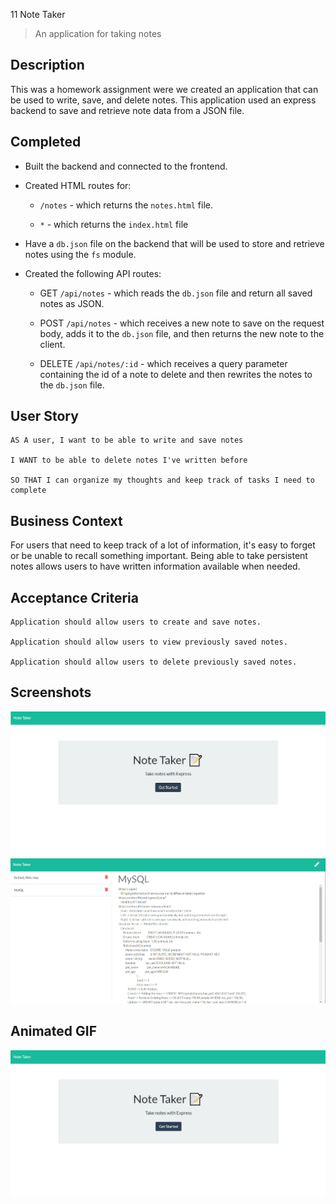 11 Note Taker
> An application for taking notes

## Description

This was a homework assignment were we created an application that can be used to write, save, and delete notes. This application used an express backend to save and retrieve note data from a JSON file.

## Completed
* Built the backend and connected to the frontend.

* Created HTML routes for:

  * `/notes` - which returns the `notes.html` file.

  * `*` - which returns the `index.html` file

* Have a `db.json` file on the backend that will be used to store and retrieve notes using the `fs` module.

* Created the following API routes:

  * GET `/api/notes` - which reads the `db.json` file and return all saved notes as JSON.

  * POST `/api/notes` - which receives a new note to save on the request body, adds it to the `db.json` file, and then returns the new note to the client.

  * DELETE `/api/notes/:id` - which receives a query parameter containing the id of a note to delete and then rewrites the notes to the `db.json` file.

## User Story
```
AS A user, I want to be able to write and save notes

I WANT to be able to delete notes I've written before

SO THAT I can organize my thoughts and keep track of tasks I need to complete
```

## Business Context

For users that need to keep track of a lot of information, it's easy to forget or be unable to recall something important. Being able to take persistent notes allows users to have written information available when needed.

## Acceptance Criteria
```
Application should allow users to create and save notes.

Application should allow users to view previously saved notes.

Application should allow users to delete previously saved notes.
```

## Screenshots  
![Home Screenshot](./public/assets/images/home-screenshot.jpg)  
![Notes Screenshot](./public/assets/images/notes-screenshot.jpg)  


## Animated GIF  
![Note Taker GIF](./public/assets/images/note-taker.gif)